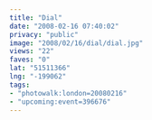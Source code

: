 ```yaml
---
title: "Dial"
date: "2008-02-16 07:40:02"
privacy: "public"
image: "2008/02/16/dial/dial.jpg"
views: "22"
faves: "0"
lat: "51511366"
lng: "-199062"
tags:
- "photowalk:london=20080216"
- "upcoming:event=396676"
---
```


